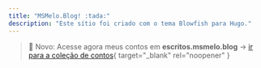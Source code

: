 ```yaml
---
title: "MSMelo.Blog! :tada:"
description: "Este sítio foi criado com o tema Blowfish para Hugo."
---
```


<!-- Puxe uma cadeira, pegue um copo e veja o que ando escrevendo 🖋️ [aqui]({{< ref "posts" >}}).

Dê um saque em minhas publicações e livros 📖 [aqui]({{< ref "livros" >}}).

Surfe na web e visite outros sítios como este 🏄🏿‍♀️ [aqui]({{< ref "blogroll" >}}). -->

> 🚀 Novo: Acesse agora meus contos em **escritos.msmelo.blog** → [ir para a coleção de contos](https://escritos.msmelo.blog/contos){ target="_blank" rel="noopener" }

